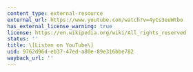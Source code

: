 ```yaml
---
content_type: external-resource
external_url: https://www.youtube.com/watch?v=4yCs3euWtbo
has_external_license_warning: true
license: https://en.wikipedia.org/wiki/All_rights_reserved
status: ''
title: \[Listen on YouTube\]
uid: 9762d96d-eb37-47ed-a80e-89e316bbe782
wayback_url: ''
---
```

